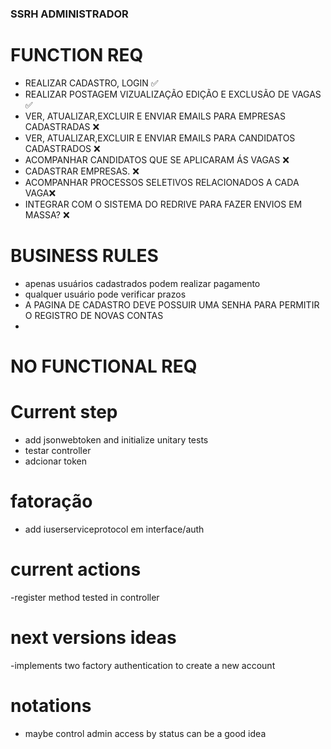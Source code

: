### SSRH ADMINISTRADOR


# FUNCTION REQ
 
  - REALIZAR CADASTRO, LOGIN ✅
  - REALIZAR POSTAGEM VIZUALIZAÇÃO EDIÇÃO E EXCLUSÃO DE VAGAS ✅
  - VER, ATUALIZAR,EXCLUIR E ENVIAR EMAILS PARA  EMPRESAS CADASTRADAS ❌
  - VER, ATUALIZAR,EXCLUIR E ENVIAR EMAILS PARA CANDIDATOS CADASTRADOS ❌ 
  - ACOMPANHAR CANDIDATOS QUE SE APLICARAM ÁS VAGAS ❌
  - CADASTRAR EMPRESAS. ❌
  - ACOMPANHAR PROCESSOS SELETIVOS RELACIONADOS A CADA VAGA❌
  - INTEGRAR COM O SISTEMA DO REDRIVE PARA FAZER ENVIOS EM MASSA? ❌

# BUSINESS RULES

  - apenas usuários cadastrados podem realizar pagamento
  - qualquer usuário pode verificar prazos 
  - A PAGINA DE CADASTRO DEVE POSSUIR UMA SENHA PARA PERMITIR O REGISTRO DE NOVAS CONTAS
  -

# NO FUNCTIONAL REQ

  # 
  #
  #





# Current step

  - add jsonwebtoken and initialize unitary tests
  - testar controller 
  - adcionar token 


# fatoração

  - add iuserserviceprotocol em interface/auth

# current actions

  -register method tested in controller

# next versions ideas
  -implements two factory authentication to create a new account

# notations
  - maybe control admin access by status can be a good idea